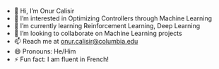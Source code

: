 - 👋 Hi, I’m Onur Calisir
- 👀 I’m interested in Optimizing Controllers through Machine Learning
- 🌱 I’m currently learning Reinforcement Learning, Deep Learning 
- 💞️ I’m looking to collaborate on Machine Learning projects
- 📫 Reach me at onur.calisir@columbia.edu
- 😄 Pronouns: He/Him
- ⚡ Fun fact: I am fluent in French!

<!---
onurcalisir27/onurcalisir27 is a ✨ special ✨ repository because its `README.md` (this file) appears on your GitHub profile.
You can click the Preview link to take a look at your changes.
--->
